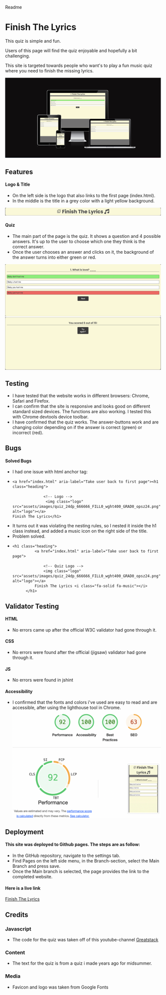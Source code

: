 Readme 

# Finish The Lyrics

This quiz is simple and fun.  

Users of this page will find the quiz enjoyable and hopefully a bit challenging. 

This site is targeted towards people who want's to play a fun music quiz where you need to finish the missing lyrics. 

![Responsice Mockup](https://github.com/Felixiden1987/Quiz-Game/blob/main/assets/images/mockup.png)

## Features 
#### Logo & Title
- On the left side is the logo that also links to the first page (index.html).
- In the middle is the title in a grey color with a light yellow background.

![Logo](https://github.com/Felixiden1987/Quiz-Game/blob/main/assets/images/finish.png)

#### Quiz 
- The main part of the page is the quiz. It shows a question and 4 possible answers. It's up to the user to choose which one they think is the correct answer.
- Once the user chooses an answer and clicks on it, the background of the answer turns into either green or red. 

![Quiz](https://github.com/Felixiden1987/Quiz-Game/blob/main/assets/images/quizredgreen.png)
![Score](https://github.com/Felixiden1987/Quiz-Game/blob/main/assets/images/score.png)

## Testing 
- I have tested that the website works in different browsers: Chrome, Safari and Firefox.
- I can confirm that the site is responsive and looks good on different standard sized devices. 
  The functions are also working. I tested this with Chrome devtools device toolbar.
- I have confirmed that the quiz works. The answer-buttons work and are changing color depending on if the answer is correct (green) or incorrect (red). 
## Bugs 
#### Solved Bugs
- I had one issue with html anchor tag:
- ```
  <a href="index.html" aria-label="Take user back to first page"><h1 class="heading">

                <!-- Logo -->
                 <img class="logo" src="assets/images/quiz_24dp_666666_FILL0_wght400_GRAD0_opsz24.png" alt="logo"></a>
  Finish The Lyrics</h1>
  ```
- It turns out it was violating the nesting rules, so I nested it inside the h1 class instead, and added a music icon on the right side of the title.
- Problem solved.
- ```
  <h1 class="heading">
            <a href="index.html" aria-label="Take user back to first page">

                <!-- Quiz Logo -->
                <img class="logo" src="assets/images/quiz_24dp_666666_FILL0_wght400_GRAD0_opsz24.png" alt="logo"></a>
            Finish The Lyrics <i class="fa-solid fa-music"></i>
        </h1>
  ``` 
## Validator Testing 
#### HTML
- No errors came up after the official W3C validator had gone through it.
#### CSS
- No errors were found after the official (jigsaw) validator had gone through it.
#### JS
- No errors were found in jshint
#### Accessibility
- I confirmed that the fonts and colors i've used are easy to read and are accessible, after using the lighthouse tool in Chrome.
![Accessibility](https://github.com/Felixiden1987/Quiz-Game/blob/main/assets/images/lighthouse.png)

## Deployment 

 
#### This site was deployed to Github pages. The steps are as follow:
- In the GitHub repository, navigate to the settings tab.
- Find Pages on the left side menu, in the Branch-section, select the Main Branch and press save.
- Once the Main branch is selected, the page provides the link to the completed website.

#### Here is a live link 
[Finish The Lyrics](https://felixiden1987.github.io/Quiz-Game/)

## Credits 

### Javascript 
- The code for the quiz was taken off of this youtube-channel 
[Greatstack](https://www.youtube.com/watch?v=PBcqGxrr9g8)
### Content 
- The text for the quiz is from a quiz i made years ago for midsummer.
### Media 
- Favicon and logo was taken from Google Fonts
